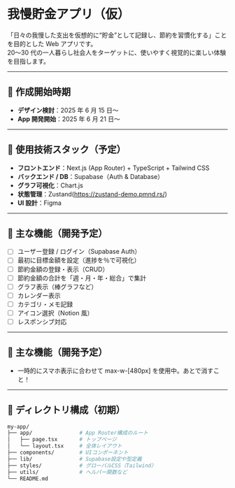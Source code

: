 # 我慢貯金アプリ（仮）

「日々の我慢した支出を仮想的に“貯金”として記録し、節約を習慣化する」ことを目的とした Web アプリです。  
20〜30 代の一人暮らし社会人をターゲットに、使いやすく視覚的に楽しい体験を目指します。

---

## 📅 作成開始時期

- **デザイン検討**：2025 年 6 月 15 日〜
- **App 開発開始**：2025 年 6 月 21 日〜

---

## 🔧 使用技術スタック（予定）

- **フロントエンド**：Next.js (App Router) + TypeScript + Tailwind CSS
- **バックエンド / DB**：Supabase（Auth & Database）
- **グラフ可視化**：Chart.js
- **状態管理**：Zustand(https://zustand-demo.pmnd.rs/)
- **UI 設計**：Figma

---

## 🎯 主な機能（開発予定）

- [ ] ユーザー登録 / ログイン（Supabase Auth）
- [ ] 最初に目標金額を設定（進捗を％で可視化）
- [ ] 節約金額の登録・表示（CRUD）
- [ ] 節約金額の合計を「週・月・年・総合」で集計
- [ ] グラフ表示（棒グラフなど）
- [ ] カレンダー表示
- [ ] カテゴリ・メモ記録
- [ ] アイコン選択（Notion 風）
- [ ] レスポンシブ対応

---

## 🎯 主な機能（開発予定）

- 一時的にスマホ表示に合わせて max-w-[480px] を使用中。あとで消すこと！

---

## 📁 ディレクトリ構成（初期）

```bash
my-app/
├── app/               # App Router構成のルート
│   ├── page.tsx       # トップページ
│   └── layout.tsx     # 全体レイアウト
├── components/        # UIコンポーネント
├── lib/               # Supabase設定や型定義
├── styles/            # グローバルCSS（Tailwind）
├── utils/             # ヘルパー関数など
└── README.md

```
